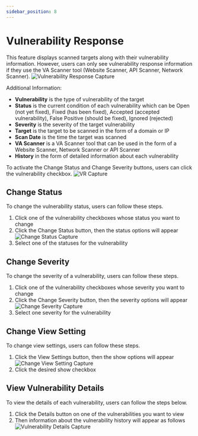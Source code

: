 ```yaml
---
sidebar_position: 8
---
```


# Vulnerability Response

This feature displays scanned targets along with their vulnerability information. However, users can only see vulnerability response information if they use the VA Scanner tool (Website Scanner, API Scanner, Network Scanner).
![Vulnerability Response Capture](/img/capture/vulnerability-response.png)

Additional Information:
- **Vulnerability** is the type of vulnerability of the target 
- **Status** is the current condition of each vulnerability which can be Open (not yet fixed), Fixed (has been fixed), Accepted (accepted vulnerability), False Positive (should be fixed), Ignored (rejected)
- **Severity** is the severity of the target vulnerability 
- **Target** is the target to be scanned in the form of a domain or IP 
- **Scan Date** is the time the target was scanned 
- **VA Scanner** is a VA Scanner tool that can be used in the form of a Website Scanner, Network Scanner or API Scanner 
- **History** in the form of detailed information about each vulnerability

To activate the Change Status and Change Severity buttons, users can click the vulnerability checkbox.
![VR Capture](/img/capture/VR.png)

## Change Status
To change the vulnerability status, users can follow these steps.
1. Click one of the vulnerability checkboxes whose status you want to change
2. Click the Change Status button, then the status options will appear
   ![Change Status Capture](/img/capture/change-status.png)
3. Select one of the statuses for the vulnerability

## Change Severity
To change the severity of a vulnerability, users can follow these steps.
1. Click one of the vulnerability checkboxes whose severity you want to change
2. Click the Change Severity button, then the severity options will appear
   ![Change Severity Capture](/img/capture/change-severity.png)
3. Select one severity for the vulnerability

## Change View Setting

To change view settings, users can follow these steps.
1. Click the View Settings button, then the show options will appear
   ![Change View Setting Capture](/img/capture/view-setting.png)
2. Click the desired show checkbox

## View Vulnerability Details
To view the details of each vulnerability, users can follow the steps below.
1. Click the Details button on one of the vulnerabilities you want to view
2. Then information about the vulnerability history will appear as follows
   ![Vulnerability Details Capture](/img/capture/vulnerability-history.png)
